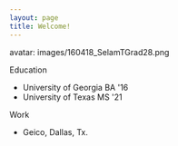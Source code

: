 ```yaml
---
layout: page
title: Welcome!
---
```


avatar: images/160418_SelamTGrad28.png


Education
* University of Georgia BA '16
* University of Texas MS '21

Work
* Geico, Dallas, Tx.

